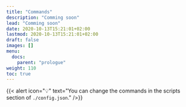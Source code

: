 ```yaml
---
title: "Commands"
description: "Comming soon"
lead: "Comming soon"
date: 2020-10-13T15:21:01+02:00
lastmod: 2020-10-13T15:21:01+02:00
draft: false
images: []
menu:
  docs:
    parent: "prologue"
weight: 110
toc: true
---
```


{{< alert icon="💡" text="You can change the commands in the scripts section of `./config.json`." />}}

